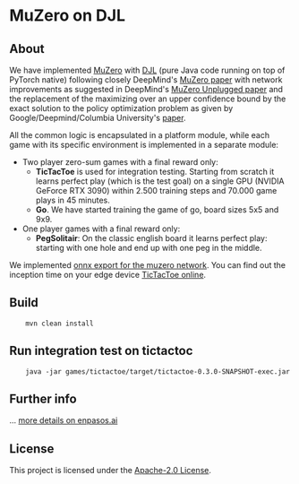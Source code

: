 # MuZero on DJL

## About

We have implemented [MuZero](https://deepmind.com/blog/article/muzero-mastering-go-chess-shogi-and-atari-without-rules)
with [DJL](https://djl.ai/) (pure Java code running on top of PyTorch native) following closely
DeepMind's [MuZero paper](https://www.nature.com/articles/s41586-020-03051-4) with network improvements as suggested in
DeepMind's [MuZero Unplugged paper](https://arxiv.org/abs/2104.06294) and the replacement of the maximizing over an
upper confidence bound by the exact solution to the policy optimization problem as given by Google/Deepmind/Columbia
University's [paper](http://proceedings.mlr.press/v119/grill20a.html).

All the common logic is encapsulated in a platform module, while each game with its specific environment is implemented
in a separate module:

* Two player zero-sum games with a final reward only:
    * **TicTacToe** is used for integration testing. Starting from scratch it learns perfect play (which is the test
      goal) on a single GPU (NVIDIA GeForce RTX 3090) within 2.500 training steps and 70.000 game plays in 45 minutes.
    * **Go**. We have started training the game of go, board sizes 5x5 and 9x9.
* One player games with a final reward only:
    * **PegSolitair**: On the classic english board it learns perfect play: starting with one hole and end up with one
      peg in the middle.

We implemented [onnx export for the muzero network](http://localhost:9090/muzero/How#onnx). You can find out the inception time on your edge device [TicTacToe online](https://enpasos.ai/muzero/TicTacToe).

## Build

```
    mvn clean install
```

## Run integration test on tictactoc

``` 
    java -jar games/tictactoe/target/tictactoe-0.3.0-SNAPSHOT-exec.jar  
```

## Further info

... [more details on enpasos.ai](https://enpasos.ai/)

## License

This project is licensed under the [Apache-2.0 License](platform/LICENSE).
